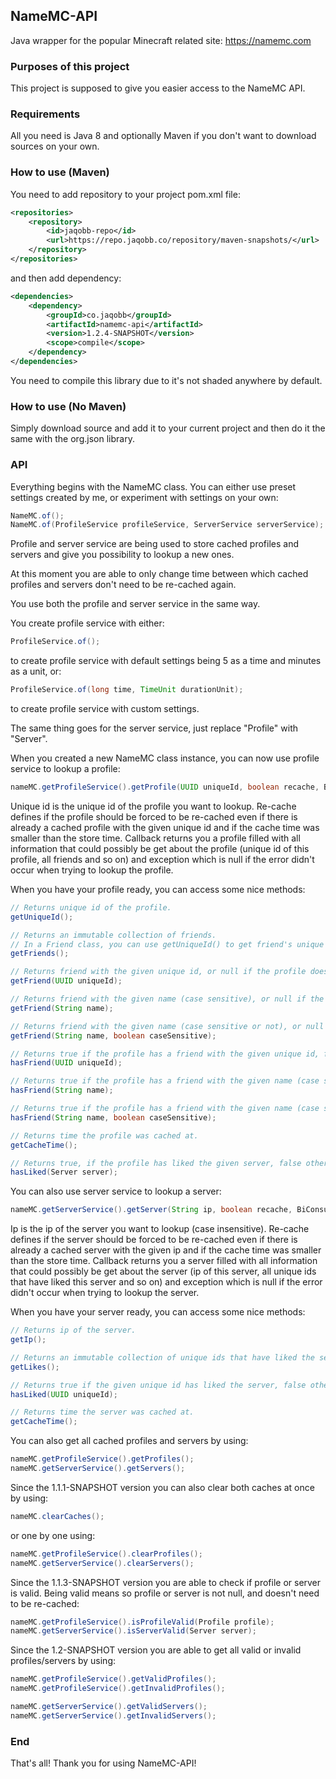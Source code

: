 ## NameMC-API
Java wrapper for the popular Minecraft related site: https://namemc.com

### Purposes of this project
This project is supposed to give you easier access to the NameMC API.

### Requirements
All you need is Java 8 and optionally Maven if you don't want to download sources on your own.

### How to use (Maven)
You need to add repository to your project pom.xml file:
```xml
<repositories>
	<repository>
		<id>jaqobb-repo</id>
		<url>https://repo.jaqobb.co/repository/maven-snapshots/</url>
	</repository>
</repositories>
```
and then add dependency:
```xml
<dependencies>
	<dependency>
		<groupId>co.jaqobb</groupId>
		<artifactId>namemc-api</artifactId>
		<version>1.2.4-SNAPSHOT</version>
		<scope>compile</scope>
	</dependency>
</dependencies>
```
You need to compile this library due to it's not shaded anywhere by default.

### How to use (No Maven)
Simply download source and add it to your current project and then do it the same with the org.json library.

### API
Everything begins with the NameMC class. You can either use preset settings created by me, or experiment with settings on your own:
```java
NameMC.of();
NameMC.of(ProfileService profileService, ServerService serverService);
```
Profile and server service are being used to store cached profiles and servers and give you possibility to lookup a new ones.

At this moment you are able to only change time between which cached profiles and servers don't need to be re-cached again.

You use both the profile and server service in the same way.

You create profile service with either:
```java
ProfileService.of();
```
to create profile service with default settings being 5 as a time and minutes as a unit, or:
```java
ProfileService.of(long time, TimeUnit durationUnit);
```
to create profile service with custom settings.

The same thing goes for the server service, just replace "Profile" with "Server".

When you created a new NameMC class instance, you can now use profile service to lookup a profile:
```java
nameMC.getProfileService().getProfile(UUID uniqueId, boolean recache, BiConsumer<Profile, Exception> callback);
```
Unique id is the unique id of the profile you want to lookup.
Re-cache defines if the profile should be forced to be re-cached even if there is already a cached profile with the given unique id and if the cache time was smaller than the store time.
Callback returns you a profile filled with all information that could possibly be get about the profile (unique id of this profile, all friends and so on) and exception which is null if the error didn't occur when trying to lookup the profile.

When you have your profile ready, you can access some nice methods:
```java
// Returns unique id of the profile.
getUniqueId();

// Returns an immutable collection of friends.
// In a Friend class, you can use getUniqueId() to get friend's unique id, getName() to get friend's name, getCacheTime() to get time this friend instance was cached at, isFriendOf(Profile profile) or isFriendOf(Profile profile, boolean caseSensitive) to check the friend is on the given profile's friend list, or hasLiked(Server server) to check if the friend has liked the given server.
getFriends();

// Returns friend with the given unique id, or null if the profile doesn't have a friend with the given unique id.
getFriend(UUID uniqueId);

// Returns friend with the given name (case sensitive), or null if the profile doesn't have a friend with the given name.
getFriend(String name);

// Returns friend with the given name (case sensitive or not), or null if the profile doesn't have a friend with the given name.
getFriend(String name, boolean caseSensitive);

// Returns true if the profile has a friend with the given unique id, false otherwise.
hasFriend(UUID uniqueId);

// Returns true if the profile has a friend with the given name (case sensitive), false otherwise.
hasFriend(String name);

// Returns true if the profile has a friend with the given name (case sensitive or not), false otherwise.
hasFriend(String name, boolean caseSensitive);

// Returns time the profile was cached at.
getCacheTime();

// Returns true, if the profile has liked the given server, false otherwise.
hasLiked(Server server);
```

You can also use server service to lookup a server:
```java
nameMC.getServerService().getServer(String ip, boolean recache, BiConsumer<Server, Exception> callback);
```
Ip is the ip of the server you want to lookup (case insensitive).
Re-cache defines if the server should be forced to be re-cached even if there is already a cached server with the given ip and if the cache time was smaller than the store time.
Callback returns you a server filled with all information that could possibly be get about the server (ip of this server, all unique ids that have liked this server and so on) and exception which is null if the error didn't occur when trying to lookup the server.

When you have your server ready, you can access some nice methods:
```java
// Returns ip of the server.
getIp();

// Returns an immutable collection of unique ids that have liked the server.
getLikes();

// Returns true if the given unique id has liked the server, false otherwise.
hasLiked(UUID uniqueId);

// Returns time the server was cached at.
getCacheTime();
```

You can also get all cached profiles and servers by using:
```java
nameMC.getProfileService().getProfiles();
nameMC.getServerService().getServers();
```

Since the 1.1.1-SNAPSHOT version you can also clear both caches at once by using:
```java
nameMC.clearCaches();
```
or one by one using:
```java
nameMC.getProfileService().clearProfiles();
nameMC.getServerService().clearServers();
```

Since the 1.1.3-SNAPSHOT version you are able to check if profile or server is valid. Being valid means so profile or server is not null, and doesn't need to be re-cached:
```java
nameMC.getProfileService().isProfileValid(Profile profile);
nameMC.getServerService().isServerValid(Server server);
```

Since the 1.2-SNAPSHOT version you are able to get all valid or invalid profiles/servers by using:
```java
nameMC.getProfileService().getValidProfiles();
nameMC.getProfileService().getInvalidProfiles();

nameMC.getServerService().getValidServers();
nameMC.getServerService().getInvalidServers();
```

### End
That's all! Thank you for using NameMC-API!